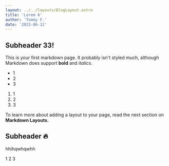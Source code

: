 ```yaml
---
layout: ../../layouts/BlogLayout.astro
title: 'Lorem 6'
author: 'Tommy F.'
date: '2023-06-12'
---
```


## Subheader 33!

This is your first markdown page. It probably isn't styled much, although
Markdown does support **bold** and _italics._

-   1
-   2
-   3

1. 1
1. 2
1. 3

To learn more about adding a layout to your page, read the next section on **Markdown Layouts.**

## Subheader 🔥

hhihqwhqwhh

1
2
3
